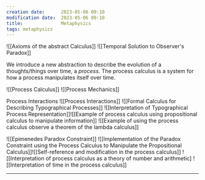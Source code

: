 ```yaml
---
creation date:		2023-05-06 09:10
modification date:	2023-05-06 09:10
title: 				Metaphysics
tags: metaphysics 
---
```

![[Axioms of the abstract Calculus]]
![[Temporal Solution to Observer's Paradox]]

We introduce a new abstraction to describe the evolution of a thoughts/things over time, a $process$. The process calculus is a system for how a process manipulates itself over time.

![[Process Calculus]]
![[Process Mechanics]]

Process Interactions ![[Process Interactions]]
![[Formal Calculus for Describing Typographical Processes]]
![[Interpretation of Typographical Process Representation]]![[Example of process calculus using propositional calculus to manipulate information]]
![[Example of using the process calculus observe a theorem of the lambda calculus]]

![[Epimenedes Paradox Constraint]]
![[Implementation of the Paradox Constraint using the Process Calculus to Manipulate the Propositional Calculus]]![[Self-reference and modification in the process calculus]]
![[Interpretation of process calculus as a theory of number and arithmetic]
![[Interpretation of time in the process calculus]]

---
[^1]: [[Tasks related to computational metaphysics]]
[^2]: [[Notes related to computational metaphysics]]